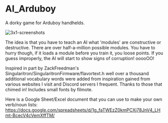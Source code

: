 # AI_Arduboy
A dorky game for Arduboy handhelds.

![3x1-screenshots](https://user-images.githubusercontent.com/22563517/210292005-992ffd66-f77e-4e88-9ac4-8b0d37e8bd17.jpg)

The idea is that you have to teach an AI what 'modules' are constructive or destructive. There are over half-a-million possible modules. You have to hurry though, if it loads a module before you train it, you loose points. If you guess improperly, the AI will start to show signs of corruption! ooooOO!

Inspired in part by ZackFreedman's Singularitron/SingularitronFirmware/flavortext.h well over a thousand additional vocabulary words were added from inspiration gained from various websites I visit and Discord servers I frequent. Thanks to those that chimed in!
Includes small fonts by filmote.

Here is a Google Sheet/Excel document that you can use to make your own verb/noun lists:  
https://docs.google.com/spreadsheets/d/1g_faTWEzZ0kmPCXj78JnV4_LHmt-BcecV4cVemXffTM/

